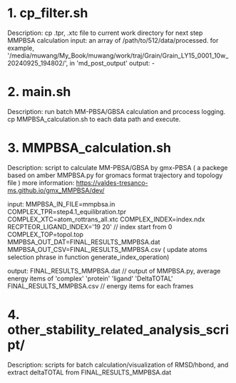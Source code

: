 # 1. cp_filter.sh

Description: cp .tpr, .xtc file to current work directory for next step MMPBSA calculation
input: an array of /path/to/512/data/processed. for example, '/media/muwang/My_Book/muwang/work/traj/Grain/Grain_LY15_0001_10w_20240925_194802/', in 'md_post_output' 
output: -

# 2. main.sh
Description: run batch MM-PBSA/GBSA calculation and prcocess logging. cp MMPBSA_calculation.sh to each data path and execute.

# 3. MMPBSA_calculation.sh
Description: script to calculate MM-PBSA/GBSA by gmx-PBSA ( a packege based on amber MMPBSA.py for gromacs format trajectory and topology file )
more information: https://valdes-tresanco-ms.github.io/gmx_MMPBSA/dev/

input:
	MMPBSA_IN_FILE=mmpbsa.in
	COMPLEX_TPR=step4.1_equilibration.tpr
	COMPLEX_XTC=atom_rottrans_all.xtc
	COMPLEX_INDEX=index.ndx
	RECPTEOR_LIGAND_INDEX='19 20'   // index start from 0
	COMPLEX_TOP=topol.top
	MMPBSA_OUT_DAT=FINAL_RESULTS_MMPBSA.dat
	MMPBSA_OUT_CSV=FINAL_RESULTS_MMPBSA.csv
	( update atoms selection phrase in function generate_index_operation)

output:
	FINAL_RESULTS_MMPBSA.dat // output of MMPBSA.py, average energy items of 'complex' 'protein' 'ligand' 'DeltaTOTAL'
	FINAL_RESULTS_MMPBSA.csv // energy items for each frames

# 4. other_stability_related_analysis_script/
Description: scripts for batch calculation/visualization of RMSD/hbond, and extract deltaTOTAL from FINAL_RESULTS_MMPBSA.dat